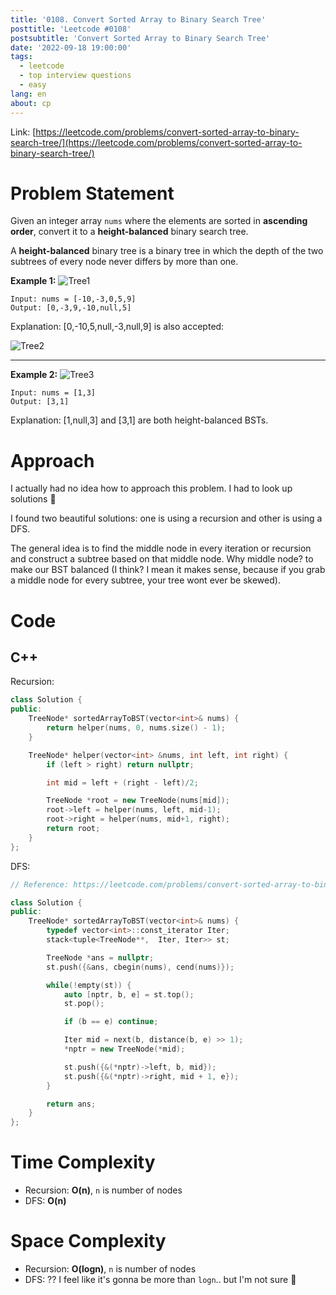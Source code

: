 ```yaml
---
title: '0108. Convert Sorted Array to Binary Search Tree'
posttitle: 'Leetcode #0108'
postsubtitle: 'Convert Sorted Array to Binary Search Tree'
date: '2022-09-18 19:00:00'
tags:
  - leetcode
  - top interview questions
  - easy
lang: en
about: cp
---
```


Link: [https://leetcode.com/problems/convert-sorted-array-to-binary-search-tree/](https://leetcode.com/problems/convert-sorted-array-to-binary-search-tree/)

# Problem Statement

Given an integer array `nums` where the elements are sorted in **ascending order**, convert it to a **height-balanced** binary search tree.

A **height-balanced** binary tree is a binary tree in which the depth of the two subtrees of every node never differs by more than one.

**Example 1:**
![Tree1](https://assets.leetcode.com/uploads/2021/02/18/btree1.jpg)

```text
Input: nums = [-10,-3,0,5,9]
Output: [0,-3,9,-10,null,5]
```

Explanation: [0,-10,5,null,-3,null,9] is also accepted:

![Tree2](https://assets.leetcode.com/uploads/2021/02/18/btree2.jpg)

---

**Example 2:**
![Tree3](https://assets.leetcode.com/uploads/2021/02/18/btree.jpg)

```text
Input: nums = [1,3]
Output: [3,1]
```

Explanation: [1,null,3] and [3,1] are both height-balanced BSTs.

# Approach

I actually had no idea how to approach this problem. I had to look up solutions 🥲

I found two beautiful solutions: one is using a recursion and other is using a DFS.

The general idea is to find the middle node in every iteration or recursion and construct a subtree based on that middle node. Why middle node? to make our BST balanced (I think? I mean it makes sense, because if you grab a middle node for every subtree, your tree wont ever be skewed).

# Code

## C++

Recursion:

```cpp
class Solution {
public:
    TreeNode* sortedArrayToBST(vector<int>& nums) {
        return helper(nums, 0, nums.size() - 1);
    }

    TreeNode* helper(vector<int> &nums, int left, int right) {
        if (left > right) return nullptr;

        int mid = left + (right - left)/2;

        TreeNode *root = new TreeNode(nums[mid]);
        root->left = helper(nums, left, mid-1);
        root->right = helper(nums, mid+1, right);
        return root;
    }
};
```

DFS:

```cpp
// Reference: https://leetcode.com/problems/convert-sorted-array-to-binary-search-tree/discuss/2406623/c-straightforward-iterative-bfs-and-dfs-and-recursive-solution

class Solution {
public:
    TreeNode* sortedArrayToBST(vector<int>& nums) {
        typedef vector<int>::const_iterator Iter;
        stack<tuple<TreeNode**,  Iter, Iter>> st;

        TreeNode *ans = nullptr;
        st.push({&ans, cbegin(nums), cend(nums)});

        while(!empty(st)) {
            auto [nptr, b, e] = st.top();
            st.pop();

            if (b == e) continue;

            Iter mid = next(b, distance(b, e) >> 1);
            *nptr = new TreeNode(*mid);

            st.push({&(*nptr)->left, b, mid});
            st.push({&(*nptr)->right, mid + 1, e});
        }

        return ans;
    }
};
```

# Time Complexity

- Recursion: **O(n)**, `n` is number of nodes
- DFS: **O(n)**

# Space Complexity

- Recursion: **O(logn)**, `n` is number of nodes
- DFS: ?? I feel like it's gonna be more than `logn`.. but I'm not sure 🥲
